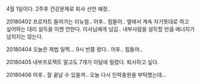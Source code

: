 4월 1일이다. 2주후 건강문제로 퇴사 선언 예정..  

20180402 프로차트 들어가는 리뉴얼.. 어후.. 힘들어.. 옆에서 계속 자기뜻대로 하고 싶어하는 대리 설득을 이젠 안한다. 이사님에게 넘김.. 내부사람을 설득할 만큼 에너지가 넘치지는 않는다.  

20180404 오늘은 제법 일찍... 9시 반쯤 왔다.. 어후.. 힘들어..  

20180405 내부프로젝트 말고도 7개가 이달에 밀렸다. 퇴사하고 싶다.  

20180406 어후.. 잘 끝날 수 있을까.. 오늘 다시 인력충원을 부탁했는데...
